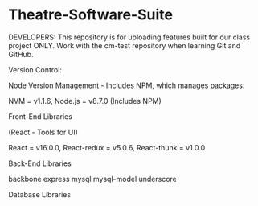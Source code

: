 # Theatre-Software-Suite
DEVELOPERS: This repository is for uploading features built for our class project ONLY.  Work with the cm-test repository when learning Git and GitHub.

Version Control:

Node Version Management - Includes NPM, which manages packages.
 
NVM = v1.1.6, Node.js = v8.7.0 (Includes NPM)

Front-End Libraries
  
(React - Tools for UI)    
  
React = v16.0.0, React-redux = v5.0.6, React-thunk = v1.0.0

Back-End Libraries

  backbone
  express
  mysql
  mysql-model
  underscore

Database Libraries
